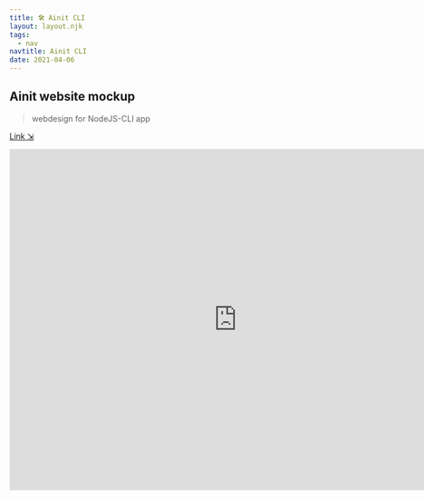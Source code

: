 ```yaml
---
title: 🛠 Ainit CLI
layout: layout.njk
tags:
  - nav
navtitle: Ainit CLI
date: 2021-04-06
---
```


## Ainit website mockup

> webdesign for NodeJS-CLI app

[Link ⇲](https://www.figma.com/file/wY8tNEtef4OWd4SxHGrhlp/ainit?node-id=0%3A1)

<iframe style="border: 1px solid rgba(0, 0, 0, 0.1);" width="800" height="600" src="https://www.figma.com/embed?embed_host=share&url=https%3A%2F%2Fwww.figma.com%2Ffile%2FwY8tNEtef4OWd4SxHGrhlp%2Fainit%3Fnode-id%3D0%253A1" allowfullscreen></iframe>

